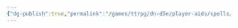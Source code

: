```yaml
---
{"dg-publish":true,"permalink":"/games/ttrpg/dn-d5e/player-aids/spells/level-1/peppermint-plate/","tags":["TTRPG/DND/5e","Spell"],"noteIcon":""}
---
```


